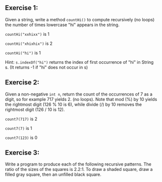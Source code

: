## Exercise 1:

Given a string, write a method `countHi()` to compute recursively (no loops) the number of times lowercase "hi" appears in the string.

`countHi("xxhixx")` is 1

`countHi("xhixhix")` is 2

`countHi("hi")` is 1

Hint: `s.indexOf("hi")` returns the index of first occurrence of "hi" in String s. (It returns -1 if "hi" does not occur in s)
 

## Exercise 2:

Given a non-negative `int n`, return the count of the occurrences of 7 as a digit, so for example 717 yields 2. (no loops). Note that mod (%) by 10 yields the rightmost digit (126 % 10 is 6), while divide (/) by 10 removes the rightmost digit (126 / 10 is 12).

`count7(717)` is 2

`count7(7)` is 1

`count7(123)` is 0


## Exercise 3:

Write a program to produce each of the following recursive patterns. The ratio of the sizes of the squares is 2.2:1. To draw a shaded square, draw a filled gray square, then an unfilled black square.
